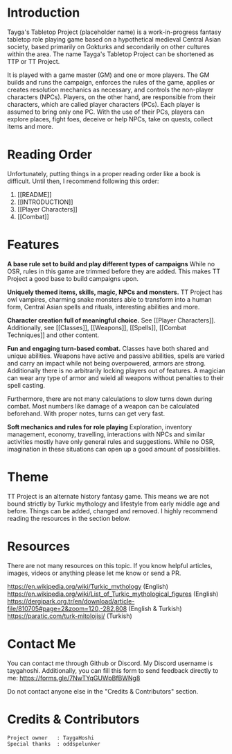 # Introduction
Tayga's Tabletop Project (placeholder name) is a work-in-progress fantasy tabletop role playing game based on a hypothetical medieval Central Asian society, based primarily on Gokturks and secondarily on other cultures within the area. The name Tayga's Tabletop Project can be shortened as TTP or TT Project.

It is played with a game master (GM) and one or more players. The GM builds and runs the campaign, enforces the rules of the game, applies or creates resolution mechanics as necessary, and controls the non-player characters (NPCs). Players, on the other hand, are responsible from their characters, which are called player characters (PCs). Each player is assumed to bring only one PC. With the use of their PCs, players can explore places, fight foes, deceive or help NPCs, take on quests, collect items and more.

# Reading Order
Unfortunately, putting things in a proper reading order like a book is difficult. Until then, I recommend following this order:
1. [[README]]
2. [[INTRODUCTION]]
3. [[Player Characters]]
4. [[Combat]]

# Features
**A base rule set to build and play different types of campaigns**
While no OSR, rules in this game are trimmed before they are added. This makes TT Project a good base to build campaigns upon.

**Uniquely themed items, skills, magic, NPCs and monsters.**
TT Project has owl vampires, charming snake monsters able to transform into a human form, Central Asian spells and rituals, interesting abilities and more.

**Character creation full of meaningful choice.**
See [[Player Characters]].
Additionally, see [[Classes]], [[Weapons]], [[Spells]], [[Combat Techniques]] and other content.

**Fun and engaging turn-based combat.**
Classes have both shared and unique abilities. Weapons have active and passive abilities, spells are varied and carry an impact while not being overpowered, armors are strong. Additionally there is no arbitrarily locking players out of features. A magician can wear any type of armor and wield all weapons without penalties to their spell casting.

Furthermore, there are not many calculations to slow turns down during combat. Most numbers like damage of a weapon can be calculated beforehand. With proper notes, turns can get very fast.

**Soft mechanics and rules for role playing**
Exploration, inventory management, economy, travelling, interactions with NPCs and similar activities mostly have only general rules and suggestions. While no OSR, imagination in these situations can open up a good amount of possibilities.

# Theme
TT Project is an alternate history fantasy game. This means we are not bound strictly by Turkic mythology and lifestyle from early middle age and before. Things can be added, changed and removed. I highly recommend reading the resources in the section below.

# Resources
There are not many resources on this topic. If you know helpful articles, images, videos or anything please let me know or send a PR.

https://en.wikipedia.org/wiki/Turkic_mythology (English)
https://en.wikipedia.org/wiki/List_of_Turkic_mythological_figures (English)
https://dergipark.org.tr/en/download/article-file/810705#page=2&zoom=120,-282,808 (English & Turkish)
https://paratic.com/turk-mitolojisi/ (Turkish)

# Contact Me
You can contact me through Github or Discord. My Discord username is taygahoshi. Additionally, you can fill this form to send feedback directly to me: https://forms.gle/7NwTYqGUWpBfBWNg8

Do not contact anyone else in the "Credits & Contributors" section.

# Credits & Contributors
```
Project owner   : TaygaHoshi
Special thanks  : oddspelunker
```
